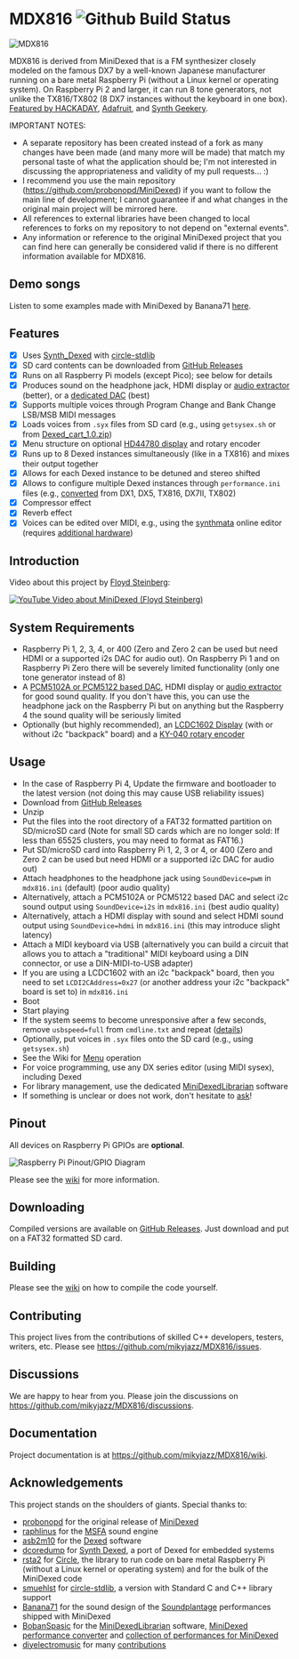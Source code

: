 # MDX816 ![Github Build Status](https://github.com/mikyjazz/MDX816/actions/workflows/build.yml/badge.svg)

![MDX816](https://github.com/mikyjazz/MDX816/assets/38558161/0ff04726-2644-4256-ab79-6f2ff34ff0a4)

MDX816 is derived from MiniDexed that is a FM synthesizer closely modeled on the famous DX7 by a well-known Japanese manufacturer running on a bare metal Raspberry Pi (without a Linux kernel or operating system). On Raspberry Pi 2 and larger, it can run 8 tone generators, not unlike the TX816/TX802 (8 DX7 instances without the keyboard in one box). [Featured by HACKADAY](https://hackaday.com/2022/04/19/bare-metal-gives-this-pi-some-classic-synths/), [Adafruit](https://blog.adafruit.com/2022/04/25/free-yamaha-dx7-synth-emulator-on-a-raspberry-pi/), and [Synth Geekery](https://www.youtube.com/watch?v=TDSy5nnm0jA).

IMPORTANT NOTES:
- A separate repository has been created instead of a fork as many changes have been made (and many more will be made) that match my personal taste of what the application should be; I'm not interested in discussing the appropriateness and validity of my pull requests... :)
- I recommend you use the main repository (https://github.com/probonopd/MiniDexed) if you want to follow the main line of development; I cannot guarantee if and what changes in the original main project will be mirrored here.
- All references to external libraries have been changed to local references to forks on my repository to not depend on "external events".
- Any information or reference to the original MiniDexed project that you can find here can generally be considered valid if there is no different information available for MDX816.

## Demo songs

Listen to some examples made with MiniDexed by Banana71 [here](https://soundcloud.com/soundplantage/sets/minidexed2).

## Features

- [x] Uses [Synth_Dexed](https://codeberg.org/dcoredump/Synth_Dexed) with [circle-stdlib](https://github.com/smuehlst/circle-stdlib)
- [x] SD card contents can be downloaded from [GitHub Releases](../../releases)
- [x] Runs on all Raspberry Pi models (except Pico); see below for details
- [x] Produces sound on the headphone jack, HDMI display or [audio extractor](https://github.com/mikyjazz/MDX816/wiki/Hardware#hdmi-to-audio) (better), or a [dedicated DAC](https://github.com/mikyjazz/MDX816/wiki/Hardware#i2s-dac) (best)
- [x] Supports multiple voices through Program Change and Bank Change LSB/MSB MIDI messages
- [x] Loads voices from `.syx` files from SD card (e.g., using `getsysex.sh` or from [Dexed_cart_1.0.zip](http://hsjp.eu/downloads/Dexed/Dexed_cart_1.0.zip))
- [x] Menu structure on optional [HD44780 display](https://www.berrybase.de/sensoren-module/displays/alphanumerische-displays/alphanumerisches-lcd-16x2-gr-252-n/gelb) and rotary encoder
- [x] Runs up to 8 Dexed instances simultaneously (like in a TX816) and mixes their output together
- [x] Allows for each Dexed instance to be detuned and stereo shifted
- [x] Allows to configure multiple Dexed instances through `performance.ini` files (e.g., [converted](https://github.com/BobanSpasic/MDX_Vault) from DX1, DX5, TX816, DX7II, TX802)
- [x] Compressor effect
- [x] Reverb effect
- [x] Voices can be edited over MIDI, e.g., using the [synthmata](https://synthmata.github.io/volca-fm/) online editor (requires [additional hardware](https://github.com/mikyjazz/MDX816/wiki/Hardware#usb-midi-devices))

## Introduction

Video about this project by [Floyd Steinberg](https://www.youtube.com/watch?v=Z3t94ceMHJo):

[![YouTube Video about MiniDexed (Floyd Steinberg)](https://i.ytimg.com/vi/Z3t94ceMHJo/sddefault.jpg)](https://www.youtube.com/watch?v=Z3t94ceMHJo)

## System Requirements

- Raspberry Pi 1, 2, 3, 4, or 400 (Zero and Zero 2 can be used but need HDMI or a supported i2s DAC for audio out). On Raspberry Pi 1 and on Raspberry Pi Zero there will be severely limited functionality (only one tone generator instead of 8)
- A [PCM5102A or PCM5122 based DAC](https://github.com/mikyjazz/MDX816/wiki/Hardware#i2s-dac), HDMI display or [audio extractor](https://github.com/mikyjazz/MDX816/wiki/Hardware#hdmi-to-audio) for good sound quality. If you don't have this, you can use the headphone jack on the Raspberry Pi but on anything but the Raspberry 4 the sound quality will be seriously limited
- Optionally (but highly recommended), an [LCDC1602 Display](https://www.berrybase.de/en/sensors-modules/displays/alphanumeric-displays/alphanumerisches-lcd-16x2-gr-252-n/gelb) (with or without i2c "backpack" board) and a [KY-040 rotary encoder](https://www.berrybase.de/en/components/passive-components/potentiometer/rotary-encoder/drehregler/rotary-encoder-mit-breakoutboard-ohne-gewinde-und-mutter)

## Usage

- In the case of Raspberry Pi 4, Update the firmware and bootloader to the latest version (not doing this may cause USB reliability issues)
- Download from [GitHub Releases](../../releases)
- Unzip
- Put the files into the root directory of a FAT32 formatted partition on SD/microSD card (Note for small SD cards which are no longer sold: If less than 65525 clusters, you may need to format as FAT16.)
- Put SD/microSD card into Raspberry Pi 1, 2, 3 or 4, or 400 (Zero and Zero 2 can be used but need HDMI or a supported i2c DAC for audio out)
- Attach headphones to the headphone jack using `SoundDevice=pwm` in `mdx816.ini` (default) (poor audio quality)
- Alternatively, attach a  PCM5102A or PCM5122 based DAC and select i2c sound output using `SoundDevice=i2s` in `mdx816.ini` (best audio quality)
- Alternatively, attach a HDMI display with sound and select HDMI sound output using `SoundDevice=hdmi` in `mdx816.ini` (this may introduce slight latency)
- Attach a MIDI keyboard via USB (alternatively you can build a circuit that allows you to attach a "traditional" MIDI keyboard using a DIN connector, or use a DIN-MIDI-to-USB adapter)
- If you are using a LCDC1602 with an i2c "backpack" board, then you need to set `LCDI2CAddress=0x27` (or another address your i2c "backpack" board is set to) in `mdx816.ini`
- Boot
- Start playing
- If the system seems to become unresponsive after a few seconds, remove `usbspeed=full` from `cmdline.txt` and repeat ([details](https://github.com/probonopd/MiniDexed/issues/39))
- Optionally, put voices in `.syx` files onto the SD card (e.g., using `getsysex.sh`)
- See the Wiki for [Menu](https://github.com/mikyjazz/MDX816/wiki/Menu) operation
- For voice programming, use any DX series editor (using MIDI sysex), including Dexed
- For library management, use the dedicated [MiniDexedLibrarian](https://github.com/BobanSpasic/MiniDexedLibrarian) software
- If something is unclear or does not work, don't hesitate to [ask](https://github.com/mikyjazz/MDX816/discussions/)!

## Pinout

All devices on Raspberry Pi GPIOs are **optional**.

![Raspberry Pi Pinout/GPIO Diagram](https://github.com/mikyjazz/MDX816/assets/38558161/ec790a10-b0de-4a9a-9255-1f27626160f8)

Please see the [wiki](https://github.com/mikyjazz/MDX816/wiki) for more information.

## Downloading

Compiled versions are available on [GitHub Releases](../../releases). Just download and put on a FAT32 formatted SD card.

## Building

Please see the [wiki](https://github.com/mikyjazz/MDX816/wiki/Development#building-locally) on how to compile the code yourself.

## Contributing

This project lives from the contributions of skilled C++ developers, testers, writers, etc. Please see <https://github.com/mikyjazz/MDX816/issues>.

## Discussions

We are happy to hear from you. Please join the discussions on <https://github.com/mikyjazz/MDX816/discussions>.

## Documentation

Project documentation is at <https://github.com/mikyjazz/MDX816/wiki>.

## Acknowledgements

This project stands on the shoulders of giants. Special thanks to:

- [probonopd](https://github.com/probonopd) for the original release of [MiniDexed](https://github.com/probonopd/MiniDexed)
- [raphlinus](https://github.com/raphlinus) for the [MSFA](https://github.com/google/music-synthesizer-for-android) sound engine
- [asb2m10](https://github.com/asb2m10/dexed) for the [Dexed](https://github.com/asb2m10/dexed) software
- [dcoredump](https://github.com/dcoredump) for [Synth Dexed](https://codeberg.org/dcoredump/Synth_Dexed), a port of Dexed for embedded systems
- [rsta2](https://github.com/rsta2) for [Circle](https://github.com/rsta2/circle), the library to run code on bare metal Raspberry Pi (without a Linux kernel or operating system) and for the bulk of the MiniDexed code
- [smuehlst](https://github.com/smuehlst) for [circle-stdlib](https://github.com/smuehlst/circle-stdlib), a version with Standard C and C++ library support
- [Banana71](https://github.com/Banana71) for the sound design of the [Soundplantage](https://github.com/Banana71/Soundplantage) performances shipped with MiniDexed
- [BobanSpasic](https://github.com/BobanSpasic) for the [MiniDexedLibrarian](https://github.com/BobanSpasic/MiniDexedLibrarian) software, [MiniDexed performance converter](https://github.com/BobanSpasic/MDX_PerfConv) and [collection of performances for MiniDexed](https://github.com/BobanSpasic/MDX_Vault)
- [diyelectromusic](https://github.com/diyelectromusic/) for many [contributions](https://github.com/mikyjazz/MDX816/commits?author=diyelectromusic)
